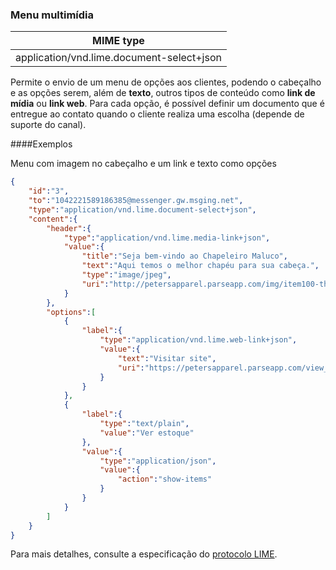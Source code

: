 ### Menu multimídia
| MIME type                            | 
|--------------------------------------|
| application/vnd.lime.document-select+json |

Permite o envio de um menu de opções aos clientes, podendo o cabeçalho e as opções serem, além de **texto**, outros tipos de conteúdo como **link de mídia** ou **link web**. Para cada opção, é possível definir um documento que é entregue ao contato quando o cliente realiza uma escolha (depende de suporte do canal).

####Exemplos

Menu com imagem no cabeçalho e um link e texto como opções
```json
{
    "id":"3",
    "to":"1042221589186385@messenger.gw.msging.net",
    "type":"application/vnd.lime.document-select+json",
    "content":{
        "header":{
            "type":"application/vnd.lime.media-link+json",
            "value":{
                "title":"Seja bem-vindo ao Chapeleiro Maluco",
                "text":"Aqui temos o melhor chapéu para sua cabeça.",
                "type":"image/jpeg",
                "uri":"http://petersapparel.parseapp.com/img/item100-thumb.png"
            }
        },
        "options":[
            {
                "label":{
                    "type":"application/vnd.lime.web-link+json",
                    "value":{
                        "text":"Visitar site",
                        "uri":"https://petersapparel.parseapp.com/view_item?item_id=100"
                    }
                }
            },
            {
                "label":{
                    "type":"text/plain",
                    "value":"Ver estoque"
                },
                "value":{
                    "type":"application/json",
                    "value":{
                        "action":"show-items"
                    }
                }
            }
        ]
    }
}
```

Para mais detalhes, consulte a especificação do [protocolo LIME](http://limeprotocol.org/content-types.html#document-select).

